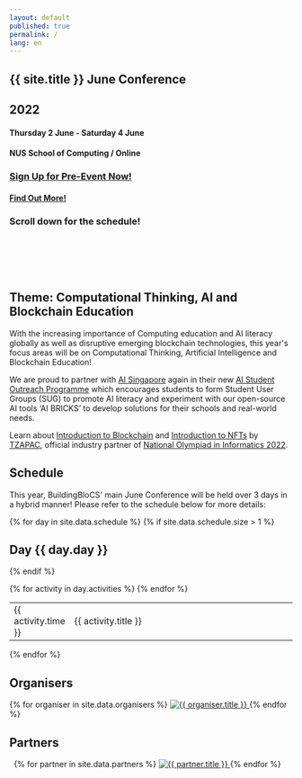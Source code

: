 ```yaml
---
layout: default
published: true
permalink: /
lang: en
---
```


<section class="jumbo">
    <div class="main-div">
        <h1>{{ site.title }} June Conference</h1>
        <h1><span class="huge">2022</span></h1>
        <h4>Thursday 2 June - Saturday 4 June</h4>
        <h4>NUS School of Computing / Online</h4>
	    <h3><a class="btn" href="https://forms.gle/4CVv2XUGN2DkT1fD8">Sign Up for Pre-Event Now!</a></h3>
	    <h4><a class="btn" href="{{ site.baseurl }}/events/june-conference/">Find Out More!</a></h4>
	    <h3> Scroll down for the schedule! </h3>
    </div>
</section>
<br><br><br><br>

## Theme: Computational Thinking, AI and Blockchain Education

With the increasing importance of Computing education and AI literacy globally as well as disruptive emerging blockchain technologies, this year's focus areas will be on Computational Thinking, Artificial Intelligence and Blockchain Education!

We are proud to partner with <a href="https://aisingapore.org/">AI Singapore</a> again in their new <a href="https://aisingapore.org/student-outreach-programme/">AI Student Outreach Programme</a> which encourages students to form Student User Groups (SUG) to promote AI literacy and experiment with our open-source AI tools ‘AI BRICKS’ to develop solutions for their schools and real-world needs.

Learn about <a href="https://www.youtube.com/watch?v=KI3INCiyst8&t=905s">Introduction to Blockchain</a> and <a href="https://www.youtube.com/watch?v=kde1nxLN43w&t=382s">Introduction to NFTs</a> by <a href="https://www.tzapac.com/">TZAPAC</a>, official industry partner of <a href="https://noisg.comp.nus.edu.sg/noi/">National Olympiad in Informatics 2022</a>. 

## Schedule

This year, BuildingBloCS' main June Conference will be held over 3 days in a hybrid manner! Please refer to the schedule below for more details:

{% for day in site.data.schedule %}
{% if site.data.schedule.size > 1 %}<h2>Day {{ day.day }}</h2>{% endif %}
<table width="80%">
    {% for activity in day.activities %}
    <tr>
        <td>{{ activity.time }}</td>
        <td width="80%">{{ activity.title }}</td>
    </tr>
    {% endfor %}
</table>
{% endfor %}

## Organisers

<section class="organisers">
    {% for organiser in site.data.organisers %}
    <a href="{{ organiser.url }}">
        <img src="{{ site.baseurl }}/assets/img/{{ organiser.img }}" title="{{ organiser.title }}" />
    </a>
    {% endfor %}
</section>

## Partners

<section class="organisers">
    {% for partner in site.data.partners %}
    <a href="{{ partner.url }}">
        <img src="{{ site.baseurl }}/assets/img/{{ partner.img }}" title="{{ partner.title }}" />
    </a>
    {% endfor %}
</section>
